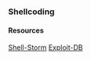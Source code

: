 ### Shellcoding


#### Resources
[Shell-Storm](http://shell-storm.org/shellcode/)
[Exploit-DB](https://www.exploit-db.com/)